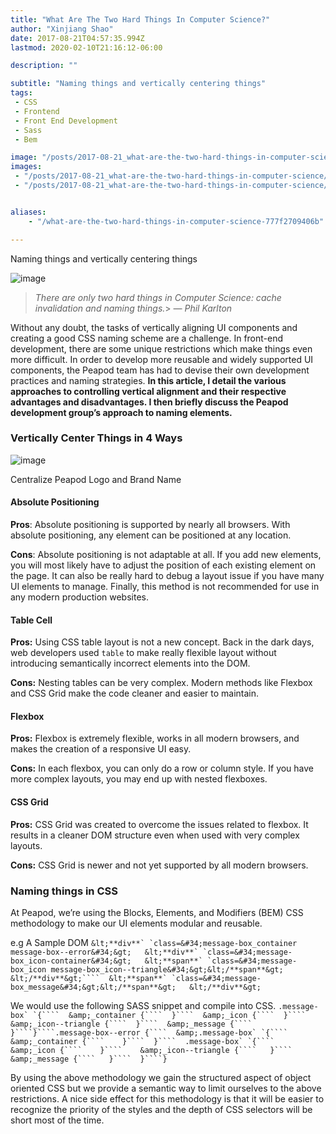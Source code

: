 ```yaml
---
title: "What Are The Two Hard Things In Computer Science?"
author: "Xinjiang Shao"
date: 2017-08-21T04:57:35.994Z
lastmod: 2020-02-10T21:16:12-06:00

description: ""

subtitle: "Naming things and vertically centering things"
tags:
 - CSS
 - Frontend
 - Front End Development
 - Sass
 - Bem

image: "/posts/2017-08-21_what-are-the-two-hard-things-in-computer-science/images/1.jpeg" 
images:
 - "/posts/2017-08-21_what-are-the-two-hard-things-in-computer-science/images/1.jpeg"
 - "/posts/2017-08-21_what-are-the-two-hard-things-in-computer-science/images/2.png"


aliases:
    - "/what-are-the-two-hard-things-in-computer-science-777f2709406b"

---
```


Naming things and vertically centering things




![image](/posts/2017-08-21_what-are-the-two-hard-things-in-computer-science/images/1.jpeg#layoutTextWidth)

> _There are only two hard things in Computer Science: cache invalidation and naming things._> _— Phil Karlton_

Without any doubt, the tasks of vertically aligning UI components and creating a good CSS naming scheme are a challenge. In front-end development, there are some unique restrictions which make things even more difficult. In order to develop more reusable and widely supported UI components, the Peapod team has had to devise their own development practices and naming strategies. **In this article, I detail the various approaches to controlling vertical alignment and their respective advantages and disadvantages. I then briefly discuss the Peapod development group’s approach to naming elements.**

### Vertically Center Things in 4 Ways



![image](/posts/2017-08-21_what-are-the-two-hard-things-in-computer-science/images/2.png#layoutOutsetCenter)

Centralize Peapod Logo and Brand Name

#### Absolute Positioning




**Pros**: Absolute positioning is supported by nearly all browsers. With absolute positioning, any element can be positioned at any location.

**Cons**: Absolute positioning is not adaptable at all. If you add new elements, you will most likely have to adjust the position of each existing element on the page. It can also be really hard to debug a layout issue if you have many UI elements to manage. Finally, this method is not recommended for use in any modern production websites.

#### Table Cell




**Pros:** Using CSS table layout is not a new concept. Back in the dark days, web developers used `table` to make really flexible layout without introducing semantically incorrect elements into the DOM.

**Cons:** Nesting tables can be very complex. Modern methods like Flexbox and CSS Grid make the code cleaner and easier to maintain.

#### Flexbox




**Pros:** Flexbox is extremely flexible, works in all modern browsers, and makes the creation of a responsive UI easy.

**Cons:** In each flexbox, you can only do a row or column style. If you have more complex layouts, you may end up with nested flexboxes.

#### CSS Grid




**Pros:** CSS Grid was created to overcome the issues related to flexbox. It results in a cleaner DOM structure even when used with very complex layouts.

**Cons:** CSS Grid is newer and not yet supported by all modern browsers.

### Naming things in CSS

At Peapod, we’re using the Blocks, Elements, and Modifiers (BEM) CSS methodology to make our UI elements modular and reusable.

e.g A Sample DOM
``&lt;**div**` `class=&#34;message-box_container message-box--error&#34;&gt;  
  &lt;**div**` `class=&#34;message-box_icon-container&#34;&gt;  
    &lt;**span**` `class=&#34;message-box_icon message-box_icon--triangle&#34;&gt;&lt;/**span**&gt;  
  &lt;/**div**&gt;````  &lt;**span**` `class=&#34;message-box_message&#34;&gt;&lt;/**span**&gt;  
&lt;/**div**&gt;``

We would use the following SASS snippet and compile into CSS.
``.message-box` `{````  &amp;_container {````  }````  &amp;_icon {````  }````  &amp;_icon--triangle {````  }````  &amp;_message {````  }````}````.message-box--error {````  &amp;.message-box` `{````   &amp;_container {````    }````  }````  .message-box` `{````    &amp;_icon {````    }````    &amp;_icon--triangle {````   }````   &amp;_message {````   }````  }````}``

By using the above methodology we gain the structured aspect of object oriented CSS but we provide a semantic way to limit ourselves to the above restrictions. A nice side effect for this methodology is that it will be easier to recognize the priority of the styles and the depth of CSS selectors will be short most of the time.
